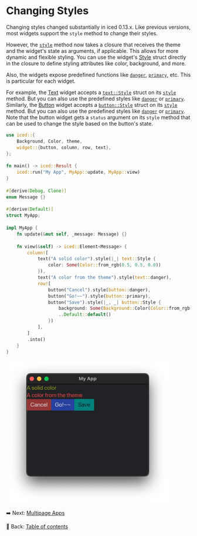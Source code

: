 # Changing Styles

Changing styles changed substantially in iced 0.13.x. Like previous versions, most widgets support the `style` method to change their styles.

However, the [`style`](https://docs.rs/iced/0.13.1/iced/widget/struct.Button.html#method.style) method now takes a closure that receives the theme and the widget's state as arguments, if applicable. This allows for more dynamic and flexible styling. You can use the widget's [Style](https://docs.rs/iced/0.13.1/iced/widget/button/struct.Style.html) struct directly in the closure to define styling attributes like color, background, and more.

Also, the widgets expose predefined functions like [`danger`](https://docs.rs/iced/0.13.1/iced/widget/button/fn.danger.html), [`primary`](https://docs.rs/iced/0.13.1/iced/widget/button/fn.primary.html), etc. This is particular for each widget.

For example, the [Text](https://docs.rs/iced/0.13.1/iced/widget/type.Text.html) widget accepts a [`text::Style`](https://docs.rs/iced/0.13.1/iced/widget/text/struct.Style.html) struct on its [`style`](https://docs.rs/iced/0.13.1/iced/advanced/widget/struct.Text.html#tymethod.style) method. But you can also use the predefined styles like [`danger`](https://docs.rs/iced/0.13.1/iced/widget/text/fn.danger.html) or [`primary`](https://docs.rs/iced/0.13.1/iced/widget/text/fn.primary.html).
Similarly, the [Button](https://docs.rs/iced/0.13.1/iced/widget/struct.Button.html) widget accepts a [`button::Style`](https://docs.rs/iced/0.13.1/iced/widget/button/struct.Style.html) struct on its [`style`](https://docs.rs/iced/0.13.1/iced/widget/button/struct.Button.html#method.style) method. But you can also use the predefined styles like [`danger`](https://docs.rs/iced/0.13.1/iced/widget/button/fn.danger.html) or [`primary`](https://docs.rs/iced/0.13.1/iced/widget/button/fn.primary.html). Note that the button widget gets a `status` argument on its `style` method that can be used to change the style based on the button's state.

```rust
use iced::{
    Background, Color, theme,
    widget::{button, column, row, text},
};

fn main() -> iced::Result {
    iced::run("My App", MyApp::update, MyApp::view)
}

#[derive(Debug, Clone)]
enum Message {}

#[derive(Default)]
struct MyApp;

impl MyApp {
    fn update(&mut self, _message: Message) {}

    fn view(&self) -> iced::Element<Message> {
        column![
            text("A solid color").style(|_| text::Style {
                color: Some(Color::from_rgb(0.5, 0.5, 0.0))
            }),
            text("A color from the theme").style(text::danger),
            row![
                button("Cancel").style(button::danger),
                button("Go!~~").style(button::primary),
                button("Save").style(|_, _| button::Style {
                    background: Some(Background::Color(Color::from_rgb(0.0, 0.5, 0.5))),
                    ..Default::default()
                })
            ],
        ]
        .into()
    }
}
```

![Changing styles](./pic/changing_styles.png)

:arrow_right: Next: [Multipage Apps](./multipage_apps.md)

:blue_book: Back: [Table of contents](./../README.md)
